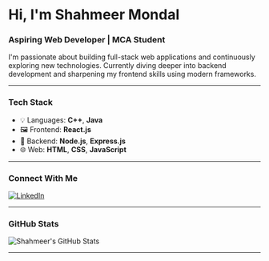 # Hi, I'm Shahmeer Mondal

### Aspiring Web Developer | MCA Student

I'm passionate about building full-stack web applications and continuously exploring new technologies. Currently diving deeper into backend development and sharpening my frontend skills using modern frameworks.

---

### Tech Stack

- 💡 Languages: **C++**, **Java**
- 🖼️ Frontend: **React.js**
- 🔧 Backend: **Node.js**, **Express.js**
- 🌐 Web: **HTML**, **CSS**, **JavaScript**

---

### Connect With Me

[![LinkedIn](https://img.shields.io/badge/LinkedIn-Shahmeer%20Mondal-blue?style=for-the-badge&logo=linkedin)](https://www.linkedin.com/in/shahmeer24mondal/)

---

### GitHub Stats

![Shahmeer's GitHub Stats](https://github-readme-stats.vercel.app/api?username=shahmeer123&show_icons=true&theme=tokyonight)

---
